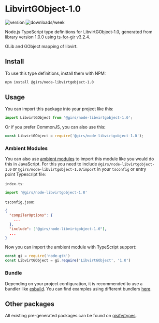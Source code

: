 
# LibvirtGObject-1.0

![version](https://img.shields.io/npm/v/@girs/node-libvirtgobject-1.0)
![downloads/week](https://img.shields.io/npm/dw/@girs/node-libvirtgobject-1.0)


Node.js TypeScript type definitions for LibvirtGObject-1.0, generated from library version 1.0.0 using [ts-for-gir](https://github.com/gjsify/ts-for-gir) v3.2.4.

GLib and GObject mapping of libvirt.

## Install

To use this type definitions, install them with NPM:
```bash
npm install @girs/node-libvirtgobject-1.0
```

## Usage

You can import this package into your project like this:
```ts
import LibvirtGObject from '@girs/node-libvirtgobject-1.0';
```

Or if you prefer CommonJS, you can also use this:
```ts
const LibvirtGObject = require('@girs/node-libvirtgobject-1.0');
```

### Ambient Modules

You can also use [ambient modules](https://github.com/gjsify/ts-for-gir/tree/main/packages/cli#ambient-modules) to import this module like you would do this in JavaScript.
For this you need to include `@girs/node-libvirtgobject-1.0` or `@girs/node-libvirtgobject-1.0/import` in your `tsconfig` or entry point Typescript file:

`index.ts`:
```ts
import '@girs/node-libvirtgobject-1.0'
```

`tsconfig.json`:
```json
{
  "compilerOptions": {
    ...
  },
  "include": ["@girs/node-libvirtgobject-1.0"],
  ...
}
```

Now you can import the ambient module with TypeScript support: 

```ts
const gi = require('node-gtk')
const LibvirtGObject = gi.require('LibvirtGObject', '1.0')
```


### Bundle

Depending on your project configuration, it is recommended to use a bundler like [esbuild](https://esbuild.github.io/). You can find examples using different bundlers [here](https://github.com/gjsify/ts-for-gir/tree/main/examples).

## Other packages

All existing pre-generated packages can be found on [gjsify/types](https://github.com/gjsify/types).

